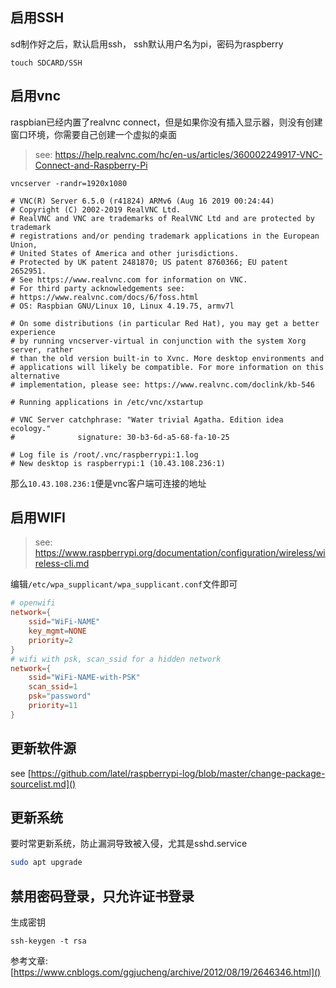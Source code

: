 ## 启用SSH

sd制作好之后，默认启用ssh， ssh默认用户名为pi，密码为raspberry

```
touch SDCARD/SSH
```


## 启用vnc
raspbian已经内置了realvnc connect，但是如果你没有插入显示器，则没有创建窗口环境，你需要自己创建一个虚拟的桌面

> see: https://help.realvnc.com/hc/en-us/articles/360002249917-VNC-Connect-and-Raspberry-Pi

```
vncserver -randr=1920x1080

# VNC(R) Server 6.5.0 (r41824) ARMv6 (Aug 16 2019 00:24:44)
# Copyright (C) 2002-2019 RealVNC Ltd.
# RealVNC and VNC are trademarks of RealVNC Ltd and are protected by trademark
# registrations and/or pending trademark applications in the European Union,
# United States of America and other jurisdictions.
# Protected by UK patent 2481870; US patent 8760366; EU patent 2652951.
# See https://www.realvnc.com for information on VNC.
# For third party acknowledgements see:
# https://www.realvnc.com/docs/6/foss.html
# OS: Raspbian GNU/Linux 10, Linux 4.19.75, armv7l

# On some distributions (in particular Red Hat), you may get a better experience
# by running vncserver-virtual in conjunction with the system Xorg server, rather
# than the old version built-in to Xvnc. More desktop environments and
# applications will likely be compatible. For more information on this alternative
# implementation, please see: https://www.realvnc.com/doclink/kb-546

# Running applications in /etc/vnc/xstartup

# VNC Server catchphrase: "Water trivial Agatha. Edition idea ecology."
#              signature: 30-b3-6d-a5-68-fa-10-25

# Log file is /root/.vnc/raspberrypi:1.log
# New desktop is raspberrypi:1 (10.43.108.236:1)
```
那么`10.43.108.236:1`便是vnc客户端可连接的地址

## 启用WIFI

> see: https://www.raspberrypi.org/documentation/configuration/wireless/wireless-cli.md

编辑`/etc/wpa_supplicant/wpa_supplicant.conf`文件即可
```conf
# openwifi
network={
	ssid="WiFi-NAME"
	key_mgmt=NONE
	priority=2
}
# wifi with psk, scan_ssid for a hidden network
network={
	ssid="WiFi-NAME-with-PSK"
	scan_ssid=1
	psk="password"
	priority=11
}

```

## 更新软件源

see [https://github.com/latel/raspberrypi-log/blob/master/change-package-sourcelist.md]()

## 更新系统

要时常更新系统，防止漏洞导致被入侵，尤其是sshd.service

```bash
sudo apt upgrade
```

## 禁用密码登录，只允许证书登录

生成密钥

```basg
ssh-keygen -t rsa
```

参考文章: [https://www.cnblogs.com/ggjucheng/archive/2012/08/19/2646346.html]()
